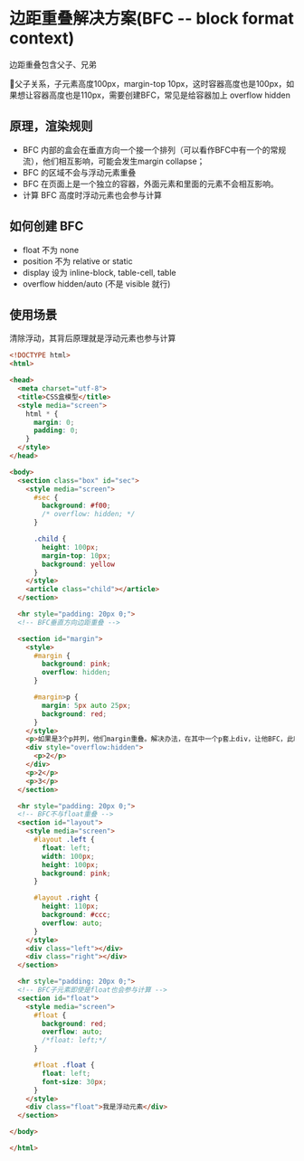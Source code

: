 # 边距重叠解决方案(BFC -- block format context)

边距重叠包含父子、兄弟

父子关系，子元素高度100px，margin-top 10px，这时容器高度也是100px，如果想让容器高度也是110px，需要创建BFC，常见是给容器加上 overflow hidden

## 原理，渲染规则

* BFC 内部的盒会在垂直方向一个接一个排列（可以看作BFC中有一个的常规流），他们相互影响，可能会发生margin collapse；
* BFC 的区域不会与浮动元素重叠
* BFC 在页面上是一个独立的容器，外面元素和里面的元素不会相互影响。
* 计算 BFC 高度时浮动元素也会参与计算

## 如何创建 BFC

* float 不为 none
* position 不为 relative or static
* display 设为 inline-block, table-cell, table
* overflow hidden/auto (不是 visible 就行)

## 使用场景

清除浮动，其背后原理就是浮动元素也参与计算

```html
<!DOCTYPE html>
<html>

<head>
  <meta charset="utf-8">
  <title>CSS盒模型</title>
  <style media="screen">
    html * {
      margin: 0;
      padding: 0;
    }
  </style>
</head>

<body>
  <section class="box" id="sec">
    <style media="screen">
      #sec {
        background: #f00;
        /* overflow: hidden; */
      }

      .child {
        height: 100px;
        margin-top: 10px;
        background: yellow
      }
    </style>
    <article class="child"></article>
  </section>

  <hr style="padding: 20px 0;">
  <!-- BFC垂直方向边距重叠 -->

  <section id="margin">
    <style>
      #margin {
        background: pink;
        overflow: hidden;
      }

      #margin>p {
        margin: 5px auto 25px;
        background: red;
      }
    </style>
    <p>如果是3个p并列，他们margin重叠。解决办法，在其中一个p套上div，让他BFC，此时margin会相加 </p>
    <div style="overflow:hidden">
      <p>2</p>
    </div>
    <p>2</p>
    <p>3</p>
  </section>

  <hr style="padding: 20px 0;">
  <!-- BFC不与float重叠 -->
  <section id="layout">
    <style media="screen">
      #layout .left {
        float: left;
        width: 100px;
        height: 100px;
        background: pink;
      }

      #layout .right {
        height: 110px;
        background: #ccc;
        overflow: auto;
      }
    </style>
    <div class="left"></div>
    <div class="right"></div>
  </section>

  <hr style="padding: 20px 0;">
  <!-- BFC子元素即使是float也会参与计算 -->
  <section id="float">
    <style media="screen">
      #float {
        background: red;
        overflow: auto;
        /*float: left;*/
      }

      #float .float {
        float: left;
        font-size: 30px;
      }
    </style>
    <div class="float">我是浮动元素</div>
  </section>

</body>

</html>
```

